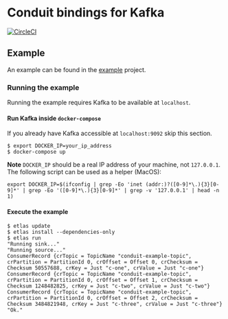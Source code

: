 # Conduit bindings for Kafka
[![CircleCI](https://circleci.com/gh/haskell-works/eta-kafka-conduit.svg?style=svg&circle-token=3ed057833de7fa5d1c2289ba76f088061e85cc26)](https://circleci.com/gh/haskell-works/eta-kafka-conduit)

## Example
An example can be found in the [example](example/Main.hs) project.

### Running the example
Running the example requires Kafka to be available at `localhost`.

#### Run Kafka inside `docker-compose`
If you already have Kafka accessible at `localhost:9092` skip this section.

```
$ export DOCKER_IP=your_ip_address
$ docker-compose up
```

**Note** `DOCKER_IP` should be a real IP address of your machine, not `127.0.0.1`.
The following script can be used as a helper (MacOS):
```
export DOCKER_IP=$(ifconfig | grep -Eo 'inet (addr:)?([0-9]*\.){3}[0-9]*' | grep -Eo '([0-9]*\.){3}[0-9]*' | grep -v '127.0.0.1' | head -n 1)
```

#### Execute the example
```
$ etlas update
$ etlas install --dependencies-only
$ etlas run
"Running sink..."
"Running source..."
ConsumerRecord {crTopic = TopicName "conduit-example-topic", crPartition = PartitionId 0, crOffset = Offset 0, crChecksum = Checksum 50557688, crKey = Just "c-one", crValue = Just "c-one"}
ConsumerRecord {crTopic = TopicName "conduit-example-topic", crPartition = PartitionId 0, crOffset = Offset 1, crChecksum = Checksum 1248482825, crKey = Just "c-two", crValue = Just "c-two"}
ConsumerRecord {crTopic = TopicName "conduit-example-topic", crPartition = PartitionId 0, crOffset = Offset 2, crChecksum = Checksum 3484821948, crKey = Just "c-three", crValue = Just "c-three"}
"Ok."
```

